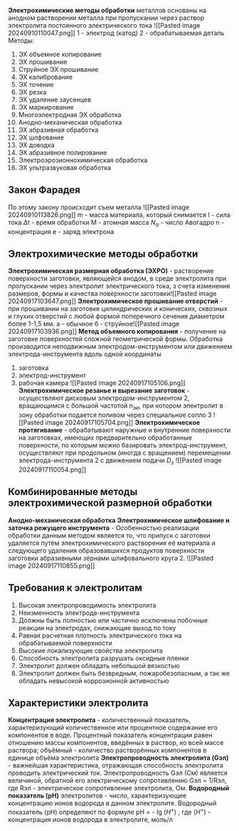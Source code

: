 **Электрохимические методы обработки** металлов основаны на анодном растворении металла при пропускании через раствор электролита постоянного электрического тока
![[Pasted image 20240910110047.png]]
1 - электрод (катод)
2 - обрабатываемая деталь
Методы:
1. ЭХ объемное копирование
2. ЭХ прошивание
3. Струйное ЭХ прошивание
4. ЭХ калибрование
5. ЭХ точение
6. ЭХ резка
7. ЭХ удаление заусенцев
8. ЭХ маркирование
9. Многоэлектродная ЭХ обработка
10. Анодно-механическая обработка
11. ЭХ абразивная обработка
12. ЭХ шлфование
13. ЭХ доводка
14. ЭХ абразивное полирование
15. Электроэрозионнохимическая обработка
16. ЭХ ультразвуковая обработка
## Закон Фарадея
По этому закону происходит съем металла
![[Pasted image 20240910113826.png]]
m - масса материала, который снимается
I - сила тока
$\Delta t$ - время обработки
M - атомная масса
$N_a$ - число Авогадро
n - концентрация
e - заряд электрона
## Электрохимические методы обработки
**Электрохимическая размерная обработка (ЭХРО)** - растворение поверхности заготовки, являющейся анодом, в среде электролита при пропускании через электролит электрического тока, з счета изменения размеров, формы и качества поверхности заготовки![[Pasted image 20240917103647.png]]
**Электрохимическое прошивание отверстий** - при прошивании на заготовке цилиндрических и конических, сквозных и глухих отверстий с любой формой поперечного сечения диаметром более 1-1,5 мм.
а - обычное
б - струйное![[Pasted image 20240917103936.png]]
**Метод объемного копирования** - получение на заготовке поверхностей сложной геометрической формы. Обработка производится неподвижным электродом-инструментом или движением электрода-инструмента вдоль одной координаты
1. заготовка
2. электрод-инструмент
3. рабочая камера
![[Pasted image 20240917105106.png]]
**Электрохимическое резанье и вырезание заготовок** - осуществляют дисковым электродом-инструментом 2, вращающимся с большой частотой $n_{эи}$, при котором электролит в зону обработки подается поливом через специальное сопло 3
![[Pasted image 20240917105704.png]]
**Электрохимическое протягивание** - обрабатывают наружные и внутренние поверхности на заготовках, имеющих предварительно обработанные поверхности, по которым можно базировать электрод-инструмент, осуществляют при продольном (иногда с вращением) перемещении электрода-инструмента 2 с движением подачи $D_{s}$
![[Pasted image 20240917110054.png]]
## Комбинированные методы электрохимической размерной обработки
**Анодно-механическая обработка**
**Электрохимическое шлифование и заточка режущего инструмента** - Особенностью реализации обработки данным методом является то, что припуск с заготовки удаляется путём электрохимического растворения её материала и следующего удаления образовавшихся продуктов поверхности заготовки абразивными зёрнами шлифовального круга 2.
![[Pasted image 20240917110855.png]]
## Требования к электролитам
1. Высокая электропроводимость электролита
2. Неизменность электрода-инструмента
3. Должны быть полностью или частично исключены побочные реакции на электродах, снижающие выход по току
4. Равная расчетная плотность электрического тока на обрабатываемой поверхности
5. Высокие локализующие свойства электролита
6. Способность электролита разрушать оксидные пленки
7. Электролит должен обладать небольшой вязкостью
8. Электролит должен быть безвредным, пожаробезопасным, а так же обладать невысокой коррозионной активностью
## Характеристики электролита
**Концентрация электролита** - количественный показатель, характеризующий количественное или процентное содержание его компонентов в воде. Процентный показатель концентрации равен отношению массы компонентов, введённых в раствор, ко всей массе раствора; объёмный - количество растворённых компонентов в единице объёма электролита
**Электропроводность электролита (Gэл)** - важнейшая характеристика, отражающая способность электролита проводить электрический ток. Электропроводность Gэл (См) является величиной, обратной его электрическому сопротивлению Gэл = 1/Rэл, где Rэл - электрическое сопротивление электролита, Ом.
**Водородный показатель (рН)** электролитов - число, характеризующее концентрацию ионов водорода в данном электролите. Водородный показатель (pH) определяют по формуле pH = - Ig ($H^+$) , где ($H^+$) - концентрация ионов водорода в электролите, моль/л
